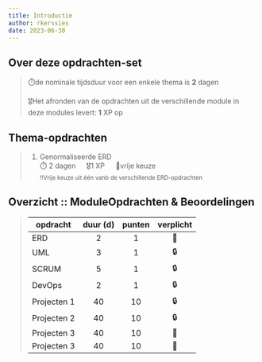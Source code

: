 ```yaml
---
title: Introductie
author: rkerssies
date: 2023-06-30
---
```


## Over deze opdrachten-set
> ⏱️de nominale tijdsduur voor een enkele thema is **2** dagen<br>
>
> 🎖️Het afronden van de opdrachten uit de verschillende module in  
> deze modules levert: **1** XP op<br>

## Thema-opdrachten
> 1.  Genormaliseerde ERD<br>
> ⏱️ 2 dagen &emsp; 🎖1 XP &emsp; 🪽vrije keuze<br>
> <small>‼️Vrije keuze uit één vanb de verschillende ERD-opdrachten</small>


##  Overzicht :: ModuleOpdrachten & Beoordelingen
> | **opdracht** | **duur (d)** | **punten** | **verplicht** |
> |--------------|:------------:|:----------:|:-------------:|
> | ERD          |      2       |     1      |      🪽       |
> | UML          |      3       |     1      |      🔒       |
> | SCRUM        |      5       |     1      |      🔒       |
> | DevOps       |      2       |     1      |      🔒       |
> | Projecten 1  |      40      |     10     |      🔒       |
> | Projecten 2  |      40      |     10     |      🔒       |
> | Projecten 3  |      40      |     10     |      🪽       |
> | Projecten 3  |      40      |     10     |      🪽       |

